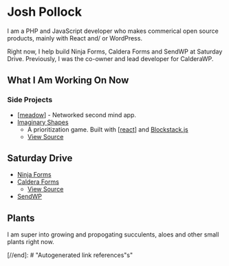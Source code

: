 # Josh Pollock

I am a PHP and JavaScript developer who makes commerical open source products, mainly with React and/ or WordPress.

Right now, I help build Ninja Forms, Caldera Forms and SendWP at Saturday Drive. Previously, I was the co-owner and lead developer for CalderaWP.

## What I Am Working On Now

### Side Projects

- [[meadow]] - Networked second mind app.
- [Imaginary Shapes](https://imaginaryshapes.com)
  - A prioritization game. Built with [[react]] and [Blockstack.js](https://blockstatck.js)
  - [View Source](https://github.com/Shelob9/imaginary-shapes)

## Saturday Drive

- [Ninja Forms](https://ninjaforms.com)
- [Caldera Forms](https://calderaforms.com)
  - [View Source](https://github.com/calderawp/caldera-forms)
- [SendWP](https://sendwp.com)

## Plants

I am super into growing and propogating succulents, aloes and other small plants right now.

[//begin]: # "Autogenerated link references for markdown compatibility"
[meadow]: meadow "Meadow"
[react]: react "React"
[//end]: # "Autogenerated link references"s"
